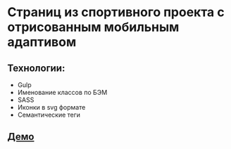 # Cтраниц из спортивного проекта с отрисованным мобильным адаптивом
## Технологии: 
- Gulp
- Именование классов по БЭМ
- SASS
- Иконки в svg формате
- Семантические теги
## [Демо](https://artimiti.github.io/xpage/)
